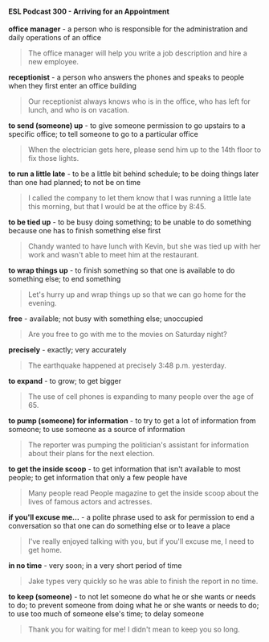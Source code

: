 #### ESL Podcast 300 - Arriving for an Appointment

**office manager** - a person who is responsible for the administration and daily
operations of an office

> The office manager will help you write a job description and hire a new
employee.

**receptionist** - a person who answers the phones and speaks to people when
they first enter an office building

> Our receptionist always knows who is in the office, who has left for lunch, and
who is on vacation.

**to send (someone) up** - to give someone permission to go upstairs to a specific
office; to tell someone to go to a particular office

> When the electrician gets here, please send him up to the 14th
floor to fix those
lights.

**to run a little late** - to be a little bit behind schedule; to be doing things later
than one had planned; to not be on time

> I called the company to let them know that I was running a little late this
morning, but that I would be at the office by 8:45.

**to be tied up** - to be busy doing something; to be unable to do something
because one has to finish something else first

> Chandy wanted to have lunch with Kevin, but she was tied up with her work and
wasn't able to meet him at the restaurant.

**to wrap things up** - to finish something so that one is available to do something
else; to end something

> Let's hurry up and wrap things up so that we can go home for the evening.

**free** - available; not busy with something else; unoccupied

> Are you free to go with me to the movies on Saturday night?

**precisely** - exactly; very accurately

> The earthquake happened at precisely 3:48 p.m. yesterday.

**to expand** - to grow; to get bigger

> The use of cell phones is expanding to many people over the age of 65.

**to pump (someone) for information** - to try to get a lot of information from
someone; to use someone as a source of information

> The reporter was pumping the politician's assistant for information about their
plans for the next election.

**to get the inside scoop** - to get information that isn't available to most people;
to get information that only a few people have

> Many people read People magazine to get the inside scoop about the lives of
famous actors and actresses.

**if you'll excuse me...** - a polite phrase used to ask for permission to end a
conversation so that one can do something else or to leave a place

> I've really enjoyed talking with you, but if you'll excuse me, I need to get home.

**in no time** - very soon; in a very short period of time

> Jake types very quickly so he was able to finish the report in no time.

**to keep (someone)** - to not let someone do what he or she wants or needs to
do; to prevent someone from doing what he or she wants or needs to do; to use
too much of someone else's time; to delay someone

> Thank you for waiting for me! I didn't mean to keep you so long.

